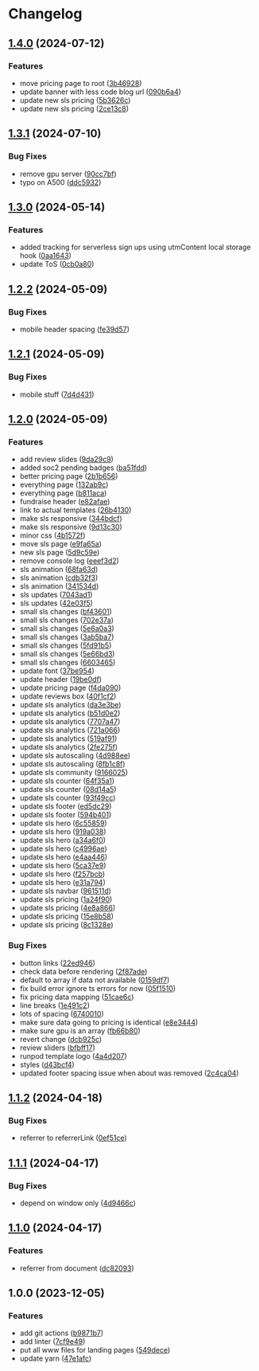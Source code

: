 # Changelog

## [1.4.0](https://github.com/runpod/landing-ui/compare/v1.3.1...v1.4.0) (2024-07-12)


### Features

* move pricing page to root ([3b46928](https://github.com/runpod/landing-ui/commit/3b4692853deb8b876c5927e4d9f9aa0d37ceeac2))
* update banner with less code blog url ([090b6a4](https://github.com/runpod/landing-ui/commit/090b6a44a35ae70f0c1cefd1605dd22156182255))
* update new sls pricing ([5b3626c](https://github.com/runpod/landing-ui/commit/5b3626ca8367af14ceb70754ceb001d6169f4164))
* update new sls pricing ([2ce13c8](https://github.com/runpod/landing-ui/commit/2ce13c888d0a16daa093f7c26b855b2a9fc53005))

## [1.3.1](https://github.com/runpod/landing-ui/compare/v1.3.0...v1.3.1) (2024-07-10)


### Bug Fixes

* remove gpu server ([90cc7bf](https://github.com/runpod/landing-ui/commit/90cc7bf5f18a714e7c6cfe80d6aaba007c024ad3))
* typo on A500 ([ddc5932](https://github.com/runpod/landing-ui/commit/ddc5932106f6621212b360a55b5e0613b65d18f0))

## [1.3.0](https://github.com/runpod/landing-ui/compare/v1.2.2...v1.3.0) (2024-05-14)


### Features

* added tracking for serverless sign ups using utmContent local storage hook ([0aa1643](https://github.com/runpod/landing-ui/commit/0aa1643f0bce7d7c92ee18bc582275db6732eff3))
* update ToS ([0cb0a80](https://github.com/runpod/landing-ui/commit/0cb0a803ee43ec7bc152ab5d46f1cc5248bd0389))

## [1.2.2](https://github.com/runpod/landing-ui/compare/v1.2.1...v1.2.2) (2024-05-09)


### Bug Fixes

* mobile header spacing ([fe39d57](https://github.com/runpod/landing-ui/commit/fe39d57eccfe6385bd63e6b536b86d61a816000a))

## [1.2.1](https://github.com/runpod/landing-ui/compare/v1.2.0...v1.2.1) (2024-05-09)


### Bug Fixes

* mobile stuff ([7d4d431](https://github.com/runpod/landing-ui/commit/7d4d43138ff2da3b234a76a1173324e32f4a1216))

## [1.2.0](https://github.com/runpod/landing-ui/compare/v1.1.2...v1.2.0) (2024-05-09)


### Features

* add review slides ([9da29c9](https://github.com/runpod/landing-ui/commit/9da29c97b4fa5ad32756e550876f50ce47b3dd55))
* added soc2 pending badges ([ba51fdd](https://github.com/runpod/landing-ui/commit/ba51fdde1528f17c339acc819dd712110e3ba733))
* better pricing page ([2b1b656](https://github.com/runpod/landing-ui/commit/2b1b6561db5859321bc5943123de4303e10a3629))
* everything page ([132ab9c](https://github.com/runpod/landing-ui/commit/132ab9c73cf6178e0ad4e8acc0279a2e2bbb02f8))
* everything page ([b811aca](https://github.com/runpod/landing-ui/commit/b811aca63de7aa4e099198fe7eddf34f88793d6d))
* fundraise header ([e82afae](https://github.com/runpod/landing-ui/commit/e82afae75b2c5eff4f1f97a53ce3b0c98f10d43f))
* link to actual templates ([26b4130](https://github.com/runpod/landing-ui/commit/26b4130a252585140503abfbd8a478a42de9cbbd))
* make sls responsive ([344bdcf](https://github.com/runpod/landing-ui/commit/344bdcf0d7dd2911c7a893d3ac9e5b0108e52163))
* make sls responsive ([9d13c30](https://github.com/runpod/landing-ui/commit/9d13c30b04cfd05920af0b16015f3d34186a0d9e))
* minor css ([4b1572f](https://github.com/runpod/landing-ui/commit/4b1572f96ca1fd20629e92f4f2d44704319381ee))
* move sls page ([e9fa65a](https://github.com/runpod/landing-ui/commit/e9fa65a0a10a76c9931f77589abe51f23268a955))
* new sls page ([5d9c59e](https://github.com/runpod/landing-ui/commit/5d9c59e1e11005f254029db1f4fe3fa82858d9b1))
* remove console log ([eeef3d2](https://github.com/runpod/landing-ui/commit/eeef3d28642cce80ae873930e6a32c5aafe38354))
* sls animation ([68fa63d](https://github.com/runpod/landing-ui/commit/68fa63d2be6406a1cb5698a46cf833ac6b14c7f8))
* sls animation ([cdb32f3](https://github.com/runpod/landing-ui/commit/cdb32f35829aac1a657bfb93e43b9f3f2d523c1c))
* sls animation ([341534d](https://github.com/runpod/landing-ui/commit/341534d3ad9e26e1e5101335d97dd5f2f96c1f1e))
* sls updates ([7043ad1](https://github.com/runpod/landing-ui/commit/7043ad1377d065e66d3981205aecb0b9a9afae13))
* sls updates ([42e03f5](https://github.com/runpod/landing-ui/commit/42e03f5c4f78f72beac8e2b1af87f067a4acab07))
* small sls changes ([bf43601](https://github.com/runpod/landing-ui/commit/bf436018caed31c68f5a04fcdcba49eb6f2e7b91))
* small sls changes ([702e37a](https://github.com/runpod/landing-ui/commit/702e37add5c879fe47d80031673aa2505369c2b7))
* small sls changes ([5e6a0a3](https://github.com/runpod/landing-ui/commit/5e6a0a3eeb91c9ed60c66a0bcc9c59e916c5093c))
* small sls changes ([3ab5ba7](https://github.com/runpod/landing-ui/commit/3ab5ba7378c45fbc4adb0b1aae6561aea76b4b5b))
* small sls changes ([5fd91b5](https://github.com/runpod/landing-ui/commit/5fd91b5308b9d501d9923f81b6a6a0c7d02d0b26))
* small sls changes ([5e66bd3](https://github.com/runpod/landing-ui/commit/5e66bd359dce1c0eaac66d9bfef375bc63144f77))
* small sls changes ([6603465](https://github.com/runpod/landing-ui/commit/66034655b2e548c62b3bf1f9075e4a44ca653626))
* update font ([37be954](https://github.com/runpod/landing-ui/commit/37be9542d2403be03b102b4b08084f1ac7e2aeb7))
* update header ([19be0df](https://github.com/runpod/landing-ui/commit/19be0df5981d6f87959730b5ef89b78bae9f3f62))
* update pricing page ([f4da090](https://github.com/runpod/landing-ui/commit/f4da09089000b0f7f46cabb7c1214a775d566c7d))
* update reviews box ([40f1cf2](https://github.com/runpod/landing-ui/commit/40f1cf2cbe2aa73048bbcd48e7e4c87bfbb06f18))
* update sls analytics ([da3e3be](https://github.com/runpod/landing-ui/commit/da3e3be6588f52f605ee21e7ce70dd2aa9903bcc))
* update sls analytics ([b51d0e2](https://github.com/runpod/landing-ui/commit/b51d0e26341902b816dad70972a3903f1a0712dc))
* update sls analytics ([7707a47](https://github.com/runpod/landing-ui/commit/7707a47c29a900dac915f649837296616390f69c))
* update sls analytics ([721a066](https://github.com/runpod/landing-ui/commit/721a0660e76af4b920c50e00740b6f1057586cde))
* update sls analytics ([519af91](https://github.com/runpod/landing-ui/commit/519af91dfb0d146d327403a3d50cee79a7a8aa52))
* update sls analytics ([2fe275f](https://github.com/runpod/landing-ui/commit/2fe275fa3926976bf9baa8082887105ac91bb857))
* update sls autoscaling ([4d988ee](https://github.com/runpod/landing-ui/commit/4d988eee1751f835b6a84bcdc865f599586a60b6))
* update sls autoscaling ([8fb1c8f](https://github.com/runpod/landing-ui/commit/8fb1c8f1ac4149978c1cafa51f4d2fc7dad391dd))
* update sls community ([9166025](https://github.com/runpod/landing-ui/commit/9166025135bd12c5a2575f1b4fd7bade0a7dc099))
* update sls counter ([64f35a1](https://github.com/runpod/landing-ui/commit/64f35a16190790b65793fee65e6ac58ad943eaee))
* update sls counter ([08d14a5](https://github.com/runpod/landing-ui/commit/08d14a597f91afb7ad644c64daf18e90c5816f90))
* update sls counter ([93f49cc](https://github.com/runpod/landing-ui/commit/93f49cc882fcf48e579c27cefaa4833b0a6cf526))
* update sls footer ([ed5dc29](https://github.com/runpod/landing-ui/commit/ed5dc29088f6f7c8d2e8141f2151a62c1fbb91b6))
* update sls footer ([594b401](https://github.com/runpod/landing-ui/commit/594b4010f3f1670afcb9ccbd411db8d7210fa1f8))
* update sls hero ([6c55859](https://github.com/runpod/landing-ui/commit/6c558592547ffd122fab9d122b702c15bbd6b1a9))
* update sls hero ([919a038](https://github.com/runpod/landing-ui/commit/919a0384c137bb727e0e9eb8052ffb6eefdb8a56))
* update sls hero ([a34a6f0](https://github.com/runpod/landing-ui/commit/a34a6f0e97aa0bab1a0bc0ca3b6e2b7eec031578))
* update sls hero ([c4996ae](https://github.com/runpod/landing-ui/commit/c4996aeba0ba3e6bfcbe2e887b47b6ea0b08b290))
* update sls hero ([e4aa446](https://github.com/runpod/landing-ui/commit/e4aa446cd9587901ef5e72a951a68bda45bb50bf))
* update sls hero ([5ca37e9](https://github.com/runpod/landing-ui/commit/5ca37e9a0c8f26a1d3916c52f3f85de3593e0a58))
* update sls hero ([f257bcb](https://github.com/runpod/landing-ui/commit/f257bcb8ddd8c027cb97984923c71c55b539859e))
* update sls hero ([e31a794](https://github.com/runpod/landing-ui/commit/e31a794e25ea20e6a71523db452beaa4f4101a09))
* update sls navbar ([961511d](https://github.com/runpod/landing-ui/commit/961511d4d348002d7d23f8bf3e414c40738e31cb))
* update sls pricing ([1a24f90](https://github.com/runpod/landing-ui/commit/1a24f905be2a044e5a3c4238d47ac0a1f1d7715e))
* update sls pricing ([4e8a866](https://github.com/runpod/landing-ui/commit/4e8a866459c1601132e3ec62eed7c7c5e5fd03fc))
* update sls pricing ([15e8b58](https://github.com/runpod/landing-ui/commit/15e8b5819e9891d2ce871a85847599db0ca1e1e8))
* update sls pricing ([8c1328e](https://github.com/runpod/landing-ui/commit/8c1328e578db8210d3d0c978f016b210cf723d62))


### Bug Fixes

* button links ([22ed946](https://github.com/runpod/landing-ui/commit/22ed9461d40e9cabca5cf7f9cce0113ec8e06d52))
* check data before rendering ([2f87ade](https://github.com/runpod/landing-ui/commit/2f87adea33529d8c182f92e83dec024685d78b1c))
* default to array if data not available ([0159df7](https://github.com/runpod/landing-ui/commit/0159df7c0856f741da99d62144e64888fc7fa997))
* fix build error ignore ts errors for now ([05f1510](https://github.com/runpod/landing-ui/commit/05f15101c920f53c536e4e28780a9095d2fac738))
* fix pricing data mapping ([51cae6c](https://github.com/runpod/landing-ui/commit/51cae6c3ecf9e0427f82aafba3b8245cb8717160))
* line breaks ([1e491c2](https://github.com/runpod/landing-ui/commit/1e491c2796f5752c39b0e4059f674f75e0dda9c6))
* lots of spacing ([6740010](https://github.com/runpod/landing-ui/commit/67400105412237519e85e4a889b92f390062aa20))
* make sure data going to pricing is identical ([e8e3444](https://github.com/runpod/landing-ui/commit/e8e3444a68338813ce5257219d57a73f51315a62))
* make sure gpu is an array ([fb66b80](https://github.com/runpod/landing-ui/commit/fb66b80f3e0f486fb369a5d0940d9bc7d5cac6fe))
* revert change ([dcb925c](https://github.com/runpod/landing-ui/commit/dcb925c080ea8c3f8c1ebb00dfb6c79299134afa))
* review sliders ([bfbff17](https://github.com/runpod/landing-ui/commit/bfbff17e67cb1808bb6ea28c56c2b175b8d77200))
* runpod template logo ([4a4d207](https://github.com/runpod/landing-ui/commit/4a4d20736ea9003a0e947dbb5b489ab4944f1ec4))
* styles ([d43bcf4](https://github.com/runpod/landing-ui/commit/d43bcf44d00aa307cce97ee398e95b783426bddc))
* updated footer spacing issue when about was removed ([2c4ca04](https://github.com/runpod/landing-ui/commit/2c4ca04c66e8b72e3edcbb4cafa480f00504fc52))

## [1.1.2](https://github.com/runpod/landing-ui/compare/v1.1.1...v1.1.2) (2024-04-18)


### Bug Fixes

* referrer to referrerLink ([0ef51ce](https://github.com/runpod/landing-ui/commit/0ef51ce71f797b11226373c85ec2c5b40bfb86a9))

## [1.1.1](https://github.com/runpod/landing-ui/compare/v1.1.0...v1.1.1) (2024-04-17)


### Bug Fixes

* depend on window only ([4d9466c](https://github.com/runpod/landing-ui/commit/4d9466caa7654f68dc12ade43e23cc23758c3c7e))

## [1.1.0](https://github.com/runpod/landing-ui/compare/v1.0.0...v1.1.0) (2024-04-17)


### Features

* referrer from document ([dc82093](https://github.com/runpod/landing-ui/commit/dc8209307d88eac1df967eae0b8ed0a4c613abc0))

## 1.0.0 (2023-12-05)


### Features

* add git actions ([b9871b7](https://github.com/runpod/landing-ui/commit/b9871b7141b40c85eeee64e76dc4b8166279f652))
* add linter ([7cf9e49](https://github.com/runpod/landing-ui/commit/7cf9e49b87d0320da174d9391a3c44379aa3f880))
* put all www files for landing pages ([549dece](https://github.com/runpod/landing-ui/commit/549dece63f0eb10becaaed8d21c1072cd78cc3d0))
* update yarn ([47e1afc](https://github.com/runpod/landing-ui/commit/47e1afc7487314c08df70bd7dce35e10c8434763))
